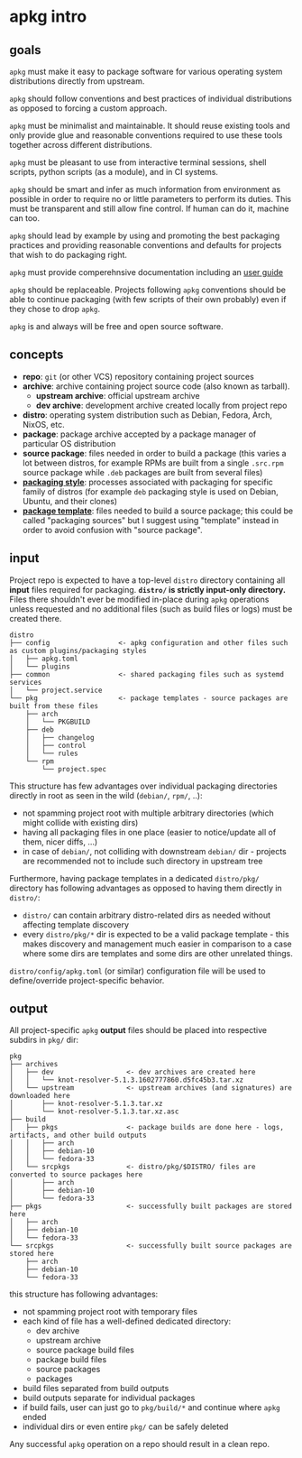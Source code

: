 # apkg intro

## goals

`apkg` must make it easy to package software for various operating system distributions directly from upstream.

`apkg` should follow conventions and best practices of individual distributions as opposed to forcing a custom approach.

`apkg` must be minimalist and maintainable. It should reuse existing tools and only provide glue and reasonable conventions required to use these tools together across different distributions.

`apkg` must be pleasant to use from interactive terminal sessions, shell scripts, python scripts (as a module), and in CI systems.

`apkg` should be smart and infer as much information from environment as possible in order to require no or little parameters to perform its duties. This must be transparent and still allow fine control. If human can do it, machine can too.

`apkg` should lead by example by using and promoting the best packaging practices and providing reasonable conventions and defaults for projects that wish to do packaging right.

`apkg` must provide comperehnsive documentation including an [user guide](guide.md)

`apkg` should be replaceable. Projects following `apkg` conventions should be able to continue packaging (with few scripts of their own probably) even if they chose to drop `apkg`.

`apkg` is and always will be free and open source software.


## concepts

* **repo**: `git` (or other VCS) repository containing project sources
* **archive**: archive containing project source code (also known as tarball).
  * **upstream archive**: official upstream archive
  * **dev archive**: development archive created locally from project repo
* **distro**: operating system distribution such as Debian, Fedora, Arch, NixOS, etc.
* **package**: package archive accepted by a package manager of particular OS distribution
* **source package**: files needed in order to build a package (this varies a lot between distros, for example RPMs are built from a single `.src.rpm` source package while `.deb` packages are built from several files)
* **[packaging style](pkgstyles.md)**: processes associated with packaging for specific family of distros (for example `deb` packaging style is used on Debian, Ubuntu, and their clones)
* **[package template](templates.md)**: files needed to build a source package; this could be called "packaging sources" but I suggest using "template" instead in order to avoid confusion with "source package".


## input

Project repo is expected to have a top-level `distro` directory containing all **input** files required for packaging. **`distro/` is strictly input-only directory.** Files there shouldn't ever be modified in-place during `apkg` operations unless requested and no additional files (such as build files or logs) must be created there.

```
distro
├── config                 <- apkg configuration and other files such as custom plugins/packaging styles
│   ├── apkg.toml
│   └── plugins
├── common                 <- shared packaging files such as systemd services
│   └── project.service
└── pkg                    <- package templates - source packages are built from these files
    ├── arch
    │   └── PKGBUILD
    ├── deb
    │   ├── changelog
    │   ├── control
    │   └── rules
    └── rpm
        └── project.spec
```

This structure has few advantages over individual packaging directories directly in root as seen in the wild (`debian/`, `rpm/`, ..):

* not spamming project root with multiple arbitrary directories (which might collide with existing dirs)
* having all packaging files in one place (easier to notice/update all of them, nicer diffs, ...)
* in case of `debian/`, not colliding with downstream `debian/` dir - projects are recommended not to include such directory in upstream tree

Furthermore, having package templates in a dedicated `distro/pkg/` directory has following advantages as opposed to having them directly in `distro/`:

* `distro/` can contain arbitrary distro-related dirs as needed without affecting template discovery
* every `distro/pkg/*` dir is expected to be a valid package template - this makes discovery and management much easier in comparison to a case where some dirs are templates and some dirs are other unrelated things.

`distro/config/apkg.toml` (or similar) configuration file will be used to define/override project-specific behavior.


## output

All project-specific `apkg` **output** files should be placed into respective
subdirs in `pkg/` dir:

```
pkg
├── archives
│   ├── dev                  <- dev archives are created here
│   │   └── knot-resolver-5.1.3.1602777860.d5fc45b3.tar.xz
│   └── upstream             <- upstream archives (and signatures) are downloaded here
│       ├── knot-resolver-5.1.3.tar.xz
│       └── knot-resolver-5.1.3.tar.xz.asc
├── build
│   ├── pkgs                 <- package builds are done here - logs, artifacts, and other build outputs
│   │   ├── arch
│   │   ├── debian-10
│   │   └── fedora-33
│   └── srcpkgs              <- distro/pkg/$DISTRO/ files are converted to source packages here
│       ├── arch
│       ├── debian-10
│       └── fedora-33
├── pkgs                     <- successfully built packages are stored here
│   ├── arch
│   ├── debian-10
│   └── fedora-33
└── srcpkgs                  <- successfully built source packages are stored here
    ├── arch
    ├── debian-10
    └── fedora-33
```

this structure has following advantages:

* not spamming project root with temporary files
* each kind of file has a well-defined dedicated directory:
  * dev archive
  * upstream archive
  * source package build files
  * package build files
  * source packages
  * packages
* build files separated from build outputs
* build outputs separate for individual packages
* if build fails, user can just go to `pkg/build/*` and continue where `apkg` ended
* individual dirs or even entire `pkg/` can be safely deleted

Any successful `apkg` operation on a repo should result in a clean repo.
